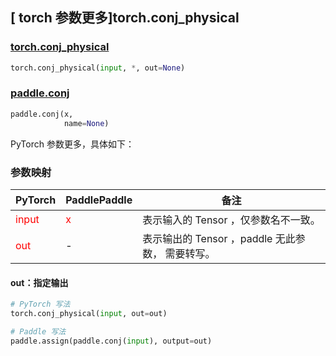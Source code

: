 ## [ torch 参数更多]torch.conj_physical
### [torch.conj_physical](https://pytorch.org/docs/stable/generated/torch.conj_physical.html#torch.conj_physical)

```python
torch.conj_physical(input, *, out=None)
```

### [paddle.conj](https://www.paddlepaddle.org.cn/documentation/docs/zh/develop/api/paddle/conj_cn.html#conj)

```python
paddle.conj(x,
            name=None)
```

PyTorch 参数更多，具体如下：
### 参数映射
| PyTorch       | PaddlePaddle | 备注                                                   |
| ------------- | ------------ | ------------------------------------------------------ |
| <font color='red'> input </font> | <font color='red'> x </font> | 表示输入的 Tensor ，仅参数名不一致。  |
| <font color='red'> out </font> | - | 表示输出的 Tensor ，paddle 无此参数， 需要转写。  |

#### out：指定输出
```python
# PyTorch 写法
torch.conj_physical(input, out=out)

# Paddle 写法
paddle.assign(paddle.conj(input), output=out)
```
